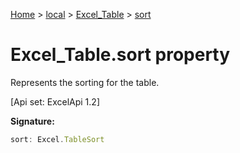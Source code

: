 [Home](./index) &gt; [local](local.md) &gt; [Excel\_Table](local.excel_table.md) &gt; [sort](local.excel_table.sort.md)

# Excel\_Table.sort property

Represents the sorting for the table. 

 \[Api set: ExcelApi 1.2\]

**Signature:**
```javascript
sort: Excel.TableSort
```
